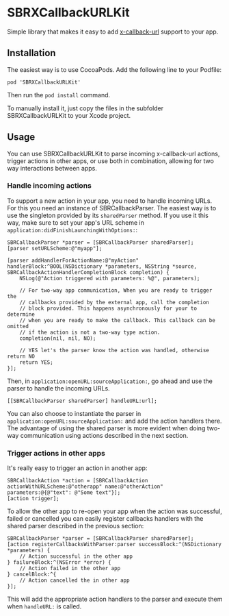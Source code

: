 # SBRXCallbackURLKit

Simple library that makes it easy to add [x-callback-url](http://x-callback-url.com/) support to your app.

## Installation

The easiest way is to use CocoaPods. Add the following line to your Podfile:

	pod 'SBRXCallbackURLKit'

Then run the `pod install` command.

To manually install it, just copy the files in the subfolder SBRXCallbackURLKit to your Xcode project.

## Usage

You can use SBRXCallbackURLKit to parse incoming x-callback-url actions, trigger actions in other apps, or use both in combination, allowing for two way interactions between apps.

### Handle incoming actions

To support a new action in your app, you need to handle incoming URLs. For this you need an instance of SBRCallbackParser. The easiest way is to use the singleton provided by its `sharedParser` method. If you use it this way, make sure to set your app's URL scheme in `application:didFinishLaunchingWithOptions:`:

	SBRCallbackParser *parser = [SBRCallbackParser sharedParser];
	[parser setURLScheme:@"myapp"];
	
	[parser addHandlerForActionName:@"myAction" handlerBlock:^BOOL(NSDictionary *parameters, NSString *source, SBRCallbackActionHandlerCompletionBlock completion) {
		NSLog(@"Action triggered with parameters: %@", parameters);

		// For two-way app communication, When you are ready to trigger the 
		// callbacks provided by the external app, call the completion 
		// block provided. This happens asynchronously for your to determine
		// when you are ready to make the callback. This callback can be omitted
		// if the action is not a two-way type action.
		completion(nil, nil, NO);
		
		// YES let's the parser know the action was handled, otherwise return NO
		return YES;
	}];

Then, in `application:openURL:sourceApplication:`, go ahead and use the parser to handle the incoming URLs.

	[[SBRCallbackParser sharedParser] handleURL:url];
	
You can also choose to instantiate the parser in `application:openURL:sourceApplication:` and add the action handlers there. The advantage of using the shared parser is more evident when doing two-way communication using actions described in the next section.

### Trigger actions in other apps

It's really easy to trigger an action in another app:

	SBRCallbackAction *action = [SBRCallbackAction actionWithURLScheme:@"otherapp" name:@"otherAction" parameters:@{@"text": @"Some text"}];
	[action trigger];
	
To allow the other app to re-open your app when the action was successful, failed or cancelled you can easily register callbacks handlers with the shared parser described in the previous section:

	SBRCallbackParser *parser = [SBRCallbackParser sharedParser];
	[action registerCallbacksWithParser:parser successBlock:^(NSDictionary *parameters) {
		// Action successful in the other app
	} failureBlock:^(NSError *error) {
		// Action failed in the other app
	} cancelBlock:^{
		// Action cancelled the in other app
	}];

This will add the appropriate action handlers to the parser and execute them when `handleURL:` is called.